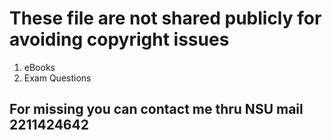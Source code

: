 # These file are not shared publicly for avoiding copyright issues

01. eBooks
02. Exam Questions

## For missing you can contact me thru NSU mail 2211424642
